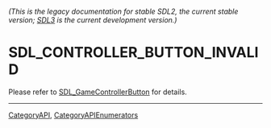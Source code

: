 ###### (This is the legacy documentation for stable SDL2, the current stable version; [SDL3](https://wiki.libsdl.org/SDL3/) is the current development version.)
# SDL_CONTROLLER_BUTTON_INVALID

Please refer to [SDL_GameControllerButton](SDL_GameControllerButton) for details.

----
[CategoryAPI](CategoryAPI), [CategoryAPIEnumerators](CategoryAPIEnumerators)

